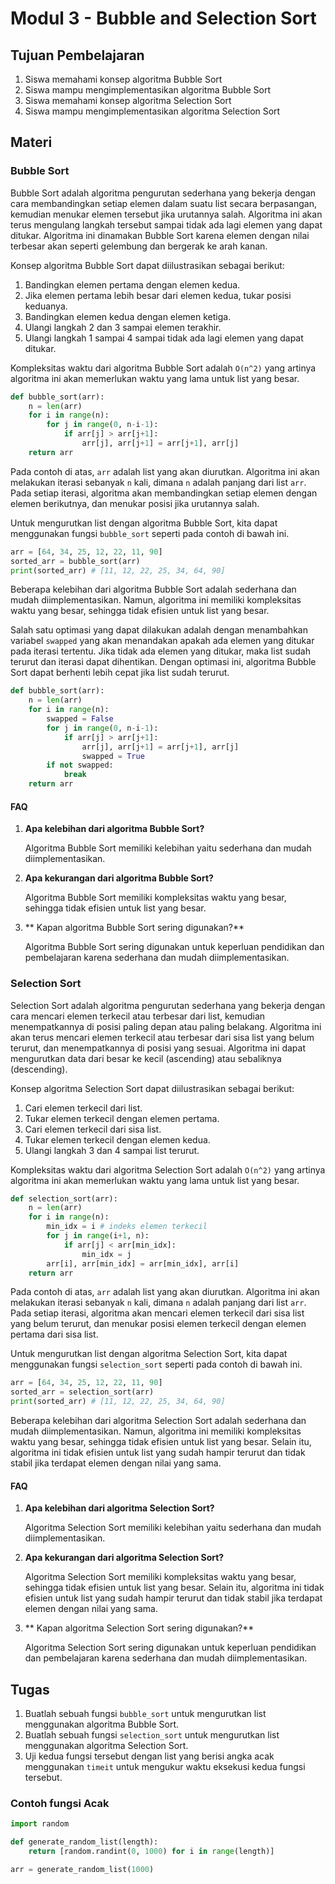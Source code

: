 # Modul 3 - Bubble and Selection Sort

## Tujuan Pembelajaran

1. Siswa memahami konsep algoritma Bubble Sort
2. Siswa mampu mengimplementasikan algoritma Bubble Sort
3. Siswa memahami konsep algoritma Selection Sort
4. Siswa mampu mengimplementasikan algoritma Selection Sort

## Materi

### Bubble Sort

Bubble Sort adalah algoritma pengurutan sederhana yang bekerja dengan cara membandingkan setiap elemen dalam suatu list secara berpasangan, kemudian menukar elemen tersebut jika urutannya salah. Algoritma ini akan terus mengulang langkah tersebut sampai tidak ada lagi elemen yang dapat ditukar. Algoritma ini dinamakan Bubble Sort karena elemen dengan nilai terbesar akan seperti gelembung dan bergerak ke arah kanan.

Konsep algoritma Bubble Sort dapat diilustrasikan sebagai berikut:

1. Bandingkan elemen pertama dengan elemen kedua.
2. Jika elemen pertama lebih besar dari elemen kedua, tukar posisi keduanya.
3. Bandingkan elemen kedua dengan elemen ketiga.
4. Ulangi langkah 2 dan 3 sampai elemen terakhir.
5. Ulangi langkah 1 sampai 4 sampai tidak ada lagi elemen yang dapat ditukar.

Kompleksitas waktu dari algoritma Bubble Sort adalah `O(n^2)` yang artinya algoritma ini akan memerlukan waktu yang lama untuk list yang besar.

```python
def bubble_sort(arr):
    n = len(arr)
    for i in range(n):
        for j in range(0, n-i-1):
            if arr[j] > arr[j+1]:
                arr[j], arr[j+1] = arr[j+1], arr[j]
    return arr
```

Pada contoh di atas, `arr` adalah list yang akan diurutkan. Algoritma ini akan melakukan iterasi sebanyak `n` kali, dimana `n` adalah panjang dari list `arr`. Pada setiap iterasi, algoritma akan membandingkan setiap elemen dengan elemen berikutnya, dan menukar posisi jika urutannya salah.

Untuk mengurutkan list dengan algoritma Bubble Sort, kita dapat menggunakan fungsi `bubble_sort` seperti pada contoh di bawah ini.

```python
arr = [64, 34, 25, 12, 22, 11, 90]
sorted_arr = bubble_sort(arr)
print(sorted_arr) # [11, 12, 22, 25, 34, 64, 90]
```

Beberapa kelebihan dari algoritma Bubble Sort adalah sederhana dan mudah diimplementasikan. Namun, algoritma ini memiliki kompleksitas waktu yang besar, sehingga tidak efisien untuk list yang besar. 

Salah satu optimasi yang dapat dilakukan adalah dengan menambahkan variabel `swapped` yang akan menandakan apakah ada elemen yang ditukar pada iterasi tertentu. Jika tidak ada elemen yang ditukar, maka list sudah terurut dan iterasi dapat dihentikan. Dengan optimasi ini, algoritma Bubble Sort dapat berhenti lebih cepat jika list sudah terurut.

```python
def bubble_sort(arr):
    n = len(arr)
    for i in range(n):
        swapped = False
        for j in range(0, n-i-1):
            if arr[j] > arr[j+1]:
                arr[j], arr[j+1] = arr[j+1], arr[j]
                swapped = True
        if not swapped:
            break
    return arr
```

#### FAQ

1. **Apa kelebihan dari algoritma Bubble Sort?**
   
   Algoritma Bubble Sort memiliki kelebihan yaitu sederhana dan mudah diimplementasikan.

2. **Apa kekurangan dari algoritma Bubble Sort?**

   Algoritma Bubble Sort memiliki kompleksitas waktu yang besar, sehingga tidak efisien untuk list yang besar.

3. ** Kapan algoritma Bubble Sort sering digunakan?**

   Algoritma Bubble Sort sering digunakan untuk keperluan pendidikan dan pembelajaran karena sederhana dan mudah diimplementasikan.

### Selection Sort

Selection Sort adalah algoritma pengurutan sederhana yang bekerja dengan cara mencari elemen terkecil atau terbesar dari list, kemudian menempatkannya di posisi paling depan atau paling belakang. Algoritma ini akan terus mencari elemen terkecil atau terbesar dari sisa list yang belum terurut, dan menempatkannya di posisi yang sesuai. Algoritma ini dapat mengurutkan data dari besar ke kecil (ascending) atau sebaliknya (descending).

Konsep algoritma Selection Sort dapat diilustrasikan sebagai berikut:

1. Cari elemen terkecil dari list.
2. Tukar elemen terkecil dengan elemen pertama.
3. Cari elemen terkecil dari sisa list.
4. Tukar elemen terkecil dengan elemen kedua.
5. Ulangi langkah 3 dan 4 sampai list terurut.

Kompleksitas waktu dari algoritma Selection Sort adalah `O(n^2)` yang artinya algoritma ini akan memerlukan waktu yang lama untuk list yang besar.

```python
def selection_sort(arr):
    n = len(arr)
    for i in range(n):
        min_idx = i # indeks elemen terkecil
        for j in range(i+1, n):
            if arr[j] < arr[min_idx]:
                min_idx = j
        arr[i], arr[min_idx] = arr[min_idx], arr[i]
    return arr
```

Pada contoh di atas, `arr` adalah list yang akan diurutkan. Algoritma ini akan melakukan iterasi sebanyak `n` kali, dimana `n` adalah panjang dari list `arr`. Pada setiap iterasi, algoritma akan mencari elemen terkecil dari sisa list yang belum terurut, dan menukar posisi elemen terkecil dengan elemen pertama dari sisa list.

Untuk mengurutkan list dengan algoritma Selection Sort, kita dapat menggunakan fungsi `selection_sort` seperti pada contoh di bawah ini.

```python
arr = [64, 34, 25, 12, 22, 11, 90]
sorted_arr = selection_sort(arr)
print(sorted_arr) # [11, 12, 22, 25, 34, 64, 90]
```

Beberapa kelebihan dari algoritma Selection Sort adalah sederhana dan mudah diimplementasikan. Namun, algoritma ini memiliki kompleksitas waktu yang besar, sehingga tidak efisien untuk list yang besar. Selain itu, algoritma ini tidak efisien untuk list yang sudah hampir terurut dan tidak stabil jika terdapat elemen dengan nilai yang sama.

#### FAQ

1. **Apa kelebihan dari algoritma Selection Sort?**
   
   Algoritma Selection Sort memiliki kelebihan yaitu sederhana dan mudah diimplementasikan.

2. **Apa kekurangan dari algoritma Selection Sort?**

   Algoritma Selection Sort memiliki kompleksitas waktu yang besar, sehingga tidak efisien untuk list yang besar. Selain itu, algoritma ini tidak efisien untuk list yang sudah hampir terurut dan tidak stabil jika terdapat elemen dengan nilai yang sama.

3. ** Kapan algoritma Selection Sort sering digunakan?**

   Algoritma Selection Sort sering digunakan untuk keperluan pendidikan dan pembelajaran karena sederhana dan mudah diimplementasikan.

## Tugas

1. Buatlah sebuah fungsi `bubble_sort` untuk mengurutkan list menggunakan algoritma Bubble Sort.
2. Buatlah sebuah fungsi `selection_sort` untuk mengurutkan list menggunakan algoritma Selection Sort.
3. Uji kedua fungsi tersebut dengan list yang berisi angka acak menggunakan `timeit` untuk mengukur waktu eksekusi kedua fungsi tersebut.

### Contoh fungsi Acak

```python
import random

def generate_random_list(length):
    return [random.randint(0, 1000) for i in range(length)]

arr = generate_random_list(1000)
```
